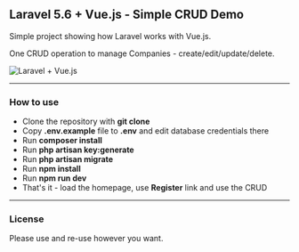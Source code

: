 ## Laravel 5.6 + Vue.js - Simple CRUD Demo

Simple project showing how Laravel works with Vue.js.

One CRUD operation to manage Companies - create/edit/update/delete.

![Laravel + Vue.js](http://webcoderpro.com/laravel-vue.png)

---

### How to use

- Clone the repository with __git clone__
- Copy __.env.example__ file to __.env__ and edit database credentials there
- Run __composer install__
- Run __php artisan key:generate__
- Run __php artisan migrate__
- Run __npm install__
- Run __npm run dev__
- That's it - load the homepage, use __Register__ link and use the CRUD

---

### License

Please use and re-use however you want.